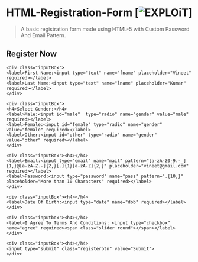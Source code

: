 #  HTML-Registration-Form [![EXPLOiT](https://cdn.rawgit.com/sindresorhus/awesome/d7305f38d29fed78fa85652e3a63e154dd8e8829/media/badge.svg)]
> A basic registration form made using HTML-5 with Custom Password And Email Pattern.

<!DOCTYPE html>
<html>
<head>
<link rel="stylesheet" type="text/css" href="style.css">
<link rel="icon" type="image/png" href="icon.ico" sizes="16x16" />
<link href="https://fonts.googleapis.com/css?family=Oswald" rel="stylesheet">
<link href="https://fonts.googleapis.com/css?family=Ubuntu" rel="stylesheet">
<title>REGiSTRATiON [CTF-2K19]</title>
</head>
<body>
<div class="FORM-BOX"><h2>Register Now</h2>
<form action="Back-End-Message.html" method="post">

	<div class="inputBox">
	<label>First Name:<input type="text" name="fname" placeholder="Vineet" required></label>
	<label>Last Name:<input type="text" name="lname" placeholder="Kumar" required></label>
	</div>

	<div class="inputBox">
	<h4>Select Gender:</h4>
	<label>Male:<input id="male"  type="radio" name="gender" value="male" required></label>
	<label>Female:<input id="female" type="radio" name="gender" value="female" required></label>
	<label>Other:<input id="other" type="radio" name="gender" value="other" required></label>
	</div>

	<div class="inputBox"><h4></h4>
	<label>Email:<input type="email" name="mail" pattern="[a-zA-Z0-9.-_]{1,}@[a-zA-Z.-]{2,}[.]{1}[a-zA-Z]{2,}" placeholder="vineet@gmail.com" required></label>
	<label>Password:<input type="password" name="pass" pattern=".{10,}" placeholder="More than 10 Characters" required></label>
	</div>

	<div class="inputBox"><h4></h4>
	<label>Date Of Birth:<input type="date" name="dob" required></label>
	</div>

	<div class="inputbox"><h4></h4>
	<label>I Agree To Terms And Conditions: <input type="checkbox" name="agree" required><span class="slider round"></span></label>
	</div>

	<div class="inputBox"><h4></h4>
	<input type="submit" class="registerbtn" value="Submit">
	</div>

</form>
</div>
</body>
</html>
